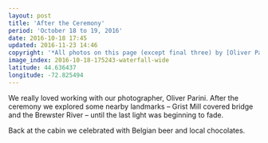 ```yaml
---
layout: post
title: 'After the Ceremony'
period: 'October 18 to 19, 2016'
date: 2016-10-18 17:45
updated: 2016-11-23 14:46
copyright: '*All photos on this page (except final three) by [Oliver Parini](http://www.oliverpariniweddings.com/).*'
image_index: 2016-10-18-175243-waterfall-wide
latitude: 44.636437
longitude: -72.825494
---
```


We really loved working with our photographer, Oliver Parini. After the ceremony we explored some nearby landmarks – Grist Mill covered bridge and the Brewster River – until the last light was beginning to fade.

Back at the cabin we celebrated with Belgian beer and local chocolates.
